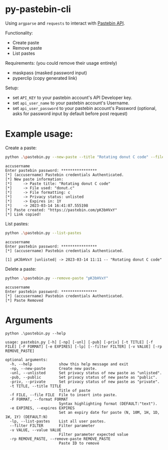 # py-pastebin-cli
Using `argparse` and `requests` to interact with [Pastebin API](https://pastebin.com/doc_api).

Functionality:
 - Create paste
 - Remove paste
 - List pastes

Requirements:
(you could remove their usage entirely)
 - maskpass (masked password input)
 - pyperclip (copy generated link)

Setup:
 - set `API_KEY` to your pastebin account's API Developer key.
 - set `api_user_name` to your pastebin account's Username.
 - set `api_user_password` to your pastebin account's Password (optional, asks for password input by default before post request)

# Example usage:
Create a paste:
```bash
python .\pastebin.py --new-paste --title "Rotating donut C code" --file "donut.c" --format c --expires 1Y --unlisted
```
```
accusername
Enter pastebin password: ****************
[*] (accusername) Pastebin credentials Authenticated.
[*] New paste information:
[*]     -> Paste title: "Rotating donut C code"
[*]     -> File used: "donut.c"
[*]     -> File formatting: c
[*]     -> Privacy status: unlisted
[*]     -> Expires in: 1Y
[*]     -> 2023-03-14 16:41:07.555198
[*] Paste created: "https://pastebin.com/pK3bHVxY"
[*] Link copied!
```

List pastes:
```bash
python .\pastebin.py --list-pastes
```
```
accusername
Enter pastebin password: ****************
[*] (accusername) Pastebin credentials Authenticated.

[1] pK3bHVxY |unlisted| -> 2023-03-14 11:11 -- "Rotating donut C code"
```

Delete a paste:
```bash
python .\pastebin.py --remove-paste "pK3bHVxY"
```
```
accusername
Enter pastebin password: ****************
[*] (accusername) Pastebin credentials Authenticated.
[*] Paste Removed
```

# Arguments

```
python .\pastebin.py --help
```
```
usage: pastebin.py [-h] [-np] [-unl] [-pub] [-priv] [-t TITLE] [-f FILE] [-F FORMAT] [-e EXPIRES] [-lp] [--filter FILTER] [-v VALUE] [-rp REMOVE_PASTE]

optional arguments:
  -h, --help            show this help message and exit
  -np, --new-paste      Create new paste.
  -unl, --unlisted      Set privacy status of new paste as "unlisted".
  -pub, --public        Set privacy status of new paste as "public".
  -priv, --private      Set privacy status of new paste as "private".
  -t TITLE, --title TITLE
                        Title of paste
  -f FILE, --file FILE  File to insert into paste.
  -F FORMAT, --format FORMAT
                        Syntax highlighting format (DEFAULT:"text").
  -e EXPIRES, --expires EXPIRES
                        Set an expiry date for paste (N, 10M, 1H, 1D, 1W, 1Y) (DEFAULT:N)
  -lp, --list-pastes    List all user pastes.
  --filter FILTER       Filter parameter
  -v VALUE, --value VALUE
                        Filter parameter expected value
  -rp REMOVE_PASTE, --remove-paste REMOVE_PASTE
                        Paste ID to remove
  ```
